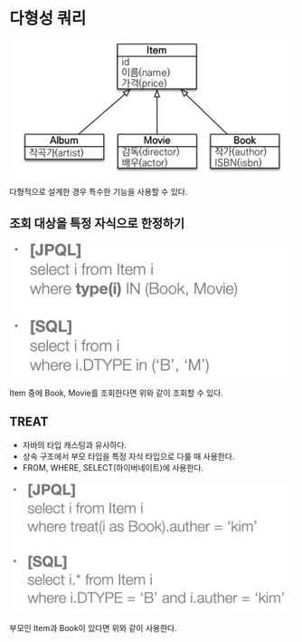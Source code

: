# 다형성 쿼리

![](../../.gitbook/assets/kimyounghan-orm-jpa/11/screenshot%202021-05-23%20오후%204.27.15.png)

다형적으로 설계한 경우 특수한 기능을 사용할 수 있다.

## 조회 대상을 특정 자식으로 한정하기

![](../../.gitbook/assets/kimyounghan-orm-jpa/11/screenshot%202021-05-23%20오후%204.28.48.png)

Item 중에 Book, Movie를 조회한다면 위와 같이 조회할 수 있다.

## TREAT

- 자바의 타입 캐스팅과 유사하다.
- 상속 구조에서 부모 타입을 특정 자식 타입으로 다룰 때 사용한다.
- FROM, WHERE, SELECT(하이버네이트)에 사용한다.

![](../../.gitbook/assets/kimyounghan-orm-jpa/11/screenshot%202021-05-23%20오후%204.34.43.png)

부모인 Item과 Book이 있다면 위와 같이 사용한다.